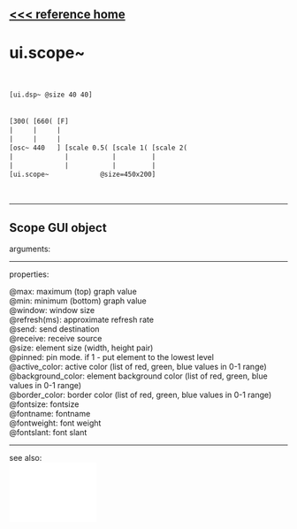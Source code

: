 [<<< reference home](ceammc_lib.md)
---

# ui.scope~

```


[ui.dsp~ @size 40 40]


[300( [660( [F]
|     |     |
|     |     |
[osc~ 440   ] [scale 0.5( [scale 1( [scale 2(
|             |           |         |
|             |           |         |
[ui.scope~             @size=450x200]

            
```
---
Scope GUI object
---
arguments:


---
properties:

@max: maximum (top) graph value<br>
@min: minimum (bottom) graph value<br>
@window: 
            window size<br>
@refresh(ms): approximate refresh rate<br>
@send: send destination<br>
@receive: receive source<br>
@size: element size (width, height
            pair)<br>
@pinned: pin mode. if 1 - put element
            to the lowest level<br>
@active_color: active color (list of
            red, green, blue values in 0-1 range)<br>
@background_color: element
            background color (list of red, green, blue values in 0-1 range)<br>
@border_color: border color (list
            of red, green, blue values in 0-1 range)<br>
@fontsize: 
            fontsize<br>
@fontname: fontname<br>
@fontweight: font
            weight<br>
@fontslant: font
            slant<br>

---
see also:<br>
[![ui.spectroscope~](img/object_ui.spectroscope~.png)](ui.spectroscope~.md)
